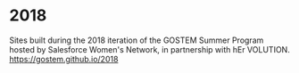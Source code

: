 # 2018
Sites built during the 2018 iteration of the GOSTEM Summer Program hosted by Salesforce Women's Network, in partnership with hEr VOLUTION.
https://gostem.github.io/2018
